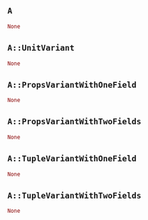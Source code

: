 ## `A`

```rust
None
```

## `A::UnitVariant`

```rust
None
```

## `A::PropsVariantWithOneField`

```rust
None
```

## `A::PropsVariantWithTwoFields`

```rust
None
```

## `A::TupleVariantWithOneField`

```rust
None
```

## `A::TupleVariantWithTwoFields`

```rust
None
```
